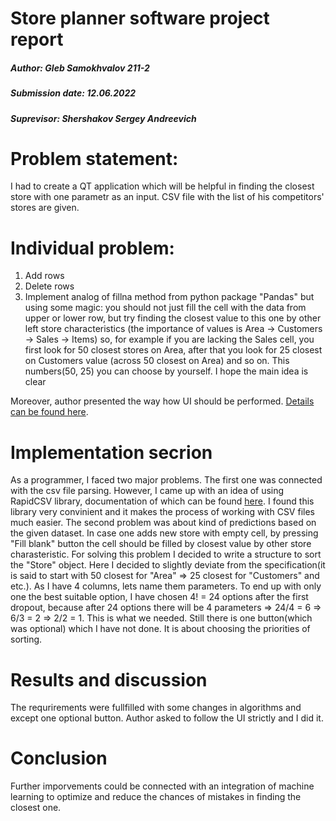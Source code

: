 # Store planner software project report
##### Author: Gleb Samokhvalov 211-2 
##### Submission date: 12.06.2022
##### Suprevisor: Shershakov Sergey Andreevich

# Problem statement:
I had to create a QT application which will be helpful in finding the closest store with one parametr as an input. CSV file with the list of his competitors' stores are given.
# Individual problem:
1) Add rows
2) Delete rows
3) Implement analog of fillna method from python package "Pandas" but using some magic: you should not just fill the cell with the data from upper or lower row, but try finding the closest value to this one by other left store characteristics (the importance of values is Area -> Customers -> Sales -> Items) so, for example if you are lacking the Sales cell, you first look for 50 closest stores on Area, after that you look for 25 closest on Customers value (across 50 closest on Area) and so on. This numbers(50, 25) you can choose by yourself. I hope the main idea is clear

Moreover, author presented the way how UI should be performed. [Details can be found here](https://github.com/GLEBCHIK33/dsba-itop2022-hw/blob/master/Specification/specification.pdf).
# Implementation secrion
As a programmer, I faced two major problems. The first one was connected with the csv file parsing. However, I came up with an idea of using RapidCSV library, documentation of which can be found [here](https://github.com/d99kris/rapidcsv). I found this library very convinient and it makes the process of working with CSV files much easier. The second problem was about kind of predictions based on the given dataset. In case one adds new store with empty cell, by pressing "Fill blank" button the cell should be filled by closest value by other store charasteristic. For solving this problem I decided to write a structure to sort the "Store" object. Here I decided to slightly deviate from the specification(it is said to start with 50 closest for "Area" => 25 closest for "Customers" and etc.). As I have 4 columns, lets name them parameters. To end up with only one the best suitable option, I have chosen 4! = 24 options after the first dropout, because after 24 options there will be 4 parameters => 24/4 = 6 => 6/3 = 2 => 2/2 = 1. This is what we needed.
Still there is one button(which was optional) which I have not done. It is about choosing the priorities of sorting.
# Results and discussion
The requrirements were fullfilled with some changes in algorithms and except one optional button. Author asked to follow the UI strictly and I did it.
# Conclusion
Further imporvements could be connected with an integration of machine learning to optimize and reduce the chances of mistakes in finding the closest one. 
